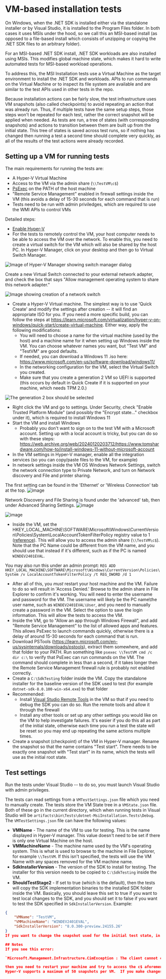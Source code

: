 # VM-based installation tests

On Windows, when the .NET SDK is installed either via the standalone installer or by Visual Studio, it is installed to the Program Files folder.  In both cases it uses MSIs under the hood, so we call this an MSI-based install (as opposed to a file-based install which consists of unzipping or copying the .NET SDK files to an arbitrary folder).

For an MSI-based .NET SDK install, .NET SDK workloads are also installed using MSIs.  This modifies global machine state, which makes it hard to write automated tests for MSI-based workload operations.

To address this, the MSI Installation tests use a Virtual Machine as the target environment to install the .NET SDK and workloads.  APIs to run commands on the Virtual Machine or to inspect its file system are available and are similar to the test APIs used in other tests in the repo.

Because installation actions can be fairly slow, the test infrastructure uses VM snapshots (also called checkpoints) to avoid repeating an action that was already run.  Thus, if multiple tests have the same setup steps, those steps won't be repeated for each test, rather the correct snapshot will be applied when needed.  As tests are run, a tree of states (with corresponding snapshots) and actions to transition between them are built up from the initial state.  This tree of states is saved across test runs, so if nothing has changed then running a test a second time should complete very quickly, as all of the results of the test actions were already recorded.

## Setting up a VM for running tests

The main requirements for running the tests are:

- A Hyper-V Virtual Machine
- Access to the VM via the admin share (`\\TestVM\c$`)
- [PsExec](https://learn.microsoft.com/en-us/sysinternals/downloads/psexec) on the PATH of the host machine
- "Remote Service Management" enabled in firewall settings inside the VM (this avoids a delay of 15-30 seconds for each command that is run)
- Tests need to be run with admin priviledges, which are required to use the WMI APIs to control VMs

Detailed steps:

- [Enable Hyper-V](https://learn.microsoft.com/en-us/virtualization/hyper-v-on-windows/quick-start/enable-hyper-v)
- For the tests to remotely control the VM, your host computer needs to be able to access the VM over the network.  To enable this, you need to create a virtual switch for the VM which will also be shared by the host PC.  In Hyper-V Manager, click on your desktop and then go to Virtual Switch Manager. 

![Image of Hyper-V Manager showing switch manager dialog](images/virtual-switch-manager.png)


Create a new Virtual Switch connected to your external network adapter, and check the box that says "Allow management operating system to share this network adapter."

![Image showing creation of a network switch](images/network-switch-creation.png)

- Create a Hyper-V Virtual machine. The simplest way is to use 'Quick Create' and modify the settings after creation -- it will find an appropriate ISO for you. If you need a more specific build, you can follow the steps at https://learn.microsoft.com/virtualization/hyper-v-on-windows/quick-start/create-virtual-machine. Either way, apply the following modifications:
  - You will need to choose a name for the virtual machine (used by the host) and a machine name for it when setting up Windows inside the VM.  You can choose whatever names you want, but "Test VM" and "TestVM" are good defaults.
  - If needed, you can download a Windows 11 .iso here: https://www.microsoft.com/en-us/software-download/windows11/
  - In the networking configuration for the VM, select the Virtual Switch you created.
  - Make sure that you create a generation 2 VM so UEFI is supported (this occurs by default in Quick Create if it is supported on your machine, which needs TPM 2.0.)
  
  
![The generation 2 box should be selected](images/virtual-machine-generation-2.png)

  - Right click the VM and go to settings. Under Security, check "Enable Trusted Platform Module" (and possibly the "Encrypt state..." checkbox under it), which is required to install Windows 11
  - Start the VM and install Windows
    - Probably you don't want to sign on to the test VM with a Microsoft account.  Setting up with a local account is tricky, but you can do so with these steps: https://web.archive.org/web/20240120203712/https://www.tomshardware.com/how-to/install-windows-11-without-microsoft-account
  - In the VM settings in Hyper-V manager, enable all the integration services (so you can copy/paste files to the VM, for example)
- In network settings inside the VM OS Windows Network Settings, switch the network connection type to Private Network, and turn on Network discovery and File and printer sharing.

The first setting can be found in the 'Ethernet' or 'Wireless Connection' tab at the top.
![image](https://github.com/dotnet/sdk/assets/23152278/7ddd317d-eca3-47e9-a07b-88bcab8d96a2)

Network Discovery and File Sharing is found under the 'advanced' tab, then under Advanced Sharing Settings.
![image](https://github.com/dotnet/sdk/assets/23152278/08d9fbfc-a603-4da4-b98f-129a2ee90c7b)

![image](https://github.com/dotnet/sdk/assets/23152278/ccb891bf-d30d-4555-b0fb-88216c63c21e)


- Inside the VM, set the HKEY_LOCAL_MACHINE\SOFTWARE\Microsoft\Windows\CurrentVersion\Policies\System\LocalAccountTokenFilterPolicy registry value to 1 ([reference](https://learn.microsoft.com/en-us/troubleshoot/windows-server/windows-security/user-account-control-and-remote-restriction)).  This will allow you to access the admin share (`\\TestVM\c$`). Note that the PC Name could be different from the VM name, and you should use that instead if it's different, such as if the PC is named `WINDEV2401EVAL`.

You may also run this under an admin prompt:
`REG ADD HKEY_LOCAL_MACHINE\SOFTWARE\Microsoft\Windows\CurrentVersion\Policies\System /v LocalAccountTokenFilterPolicy /t REG_DWORD /d 1`
- After all of this, you _must_ restart your host machine and the VM. Failure to do so will result in 'Access Denied.' Browse to the admin share in File Explorer to confirm it's working.  You will need to enter the username and password for the VM.  The username will likely be the PC name\the user name, such as `WINDEV2401EVAL\User`, and you need to manually create a password in the VM. Select the option to save the login information.  This will allow the tests to access the VM.
- Inside the VM, go to "Allow an app through Windows Firewall", and add "Remote Service Management" to the list of allowed apps and features.  This allows PsExec to launch commands quickly, otherwise there is a delay of around 15-30 seconds for each command that is run.
- Download PSTools (https://learn.microsoft.com/en-us/sysinternals/downloads/pstools), extract them somewhere, and add that folder to your PATH.  Run something like `psexec \\TestVM cmd /c dir c:\` to verify that PsExec can run commands on the VM.  The command should complete in less than a second, if it takes longer then the Remote Service Management firewall rule is probably not enabled correctly.
- Create a `C:\SdkTesting` folder inside the VM.  Copy the standalone installer for the baseline version of the SDK used to test (for example `dotnet-sdk-8.0.100-win-x64.exe`) to that folder
- Recommended:
  - Install [Visual Studio Remote Tools](https://learn.microsoft.com/visualstudio/debugger/remote-debugging?view=vs-2022#download-and-install-the-remote-tools) in the VM so that if you need to debug the SDK you can do so.  Run the remote tools and allow it through the firewall
  - Install any other tools or set up any other settings you would like on the VM to help investigate failures.  It's easier if you do this all as part of the initial state, otherwise each time you run a test the state will be reset so you may end up repeating the same actions multiple times.
- Create a snapshot (checkpoint) of the VM in Hyper-V manager.  Rename the snapshot so that the name contains "Test start".  There needs to be exactly one snapshot with "Test start" in its name, which the tests will use as the initial root state.

## Test settings

Run the tests under Visual Studio -- to do so, you must launch Visual Studio with admin privileges.

The tests can read settings from a `VMTestSettings.json` file which you need to manually create. The tests store the VM State tree in a `VMState.json` file.  Both of these go in the current directory, which when running tests in Visual Studio will be `artifacts\bin\Tests\dotnet-MsiInstallation.Tests\Debug`.  The `VMTestSettings.json` file can have the following values:

- **VMName** - The name of the VM to use for testing.  This is the name displayed in Hyper-V manager.  This value doesn't need to be set if there is only one Virtual Machine on the host.
- **VMMachineName** - The machine name used by the VM's operating system.  This is what is used to browse to the machine in File Explorer, for example `\\TestVM`.  If this isn't specified, the tests will use the VM Name with any spaces removed for the VM machine name.
- **SdkInstallerVersion** - The version of the SDK to install for testing.  The installer for this version needs to be copied to `C:\SdkTesting` inside the VM.
- **ShouldTestStage2** - If set to true (which is the default), then the tests will copy the SDK implementation binaries to the installed SDK folder inside the VM.  Basically, you should leave this set to true if you want to test local changes to the SDK, and you should set it to false if you want to test the SDK specified in `SdkInstallerVersion`.
Example:

```json
{
    "VMName": "TestVM",
    "VMMachineName": "WINDEV2401EVAL",
    "SdkInstallerVersion": "8.0.300-preview.24155.26"
}
If you want to change the snapshot used for the initial test state, in addition to renaming the snapshots so that the new one has "Test Start" in its name, you will need to delete the `VMState.json` file, as otherwise the root test state will be read from it.

## Notes
If you see this error:

`Microsoft.Management.Infrastructure.CimException : The client cannot connect to the destination specified in the request. Verify that the service on the destination is running and is accepting requests. Consult the logs and documentation for the WS-Management service running on the destination, most commonly IIS or WinRM. If the destination is the WinRM service, run the following command on the destination to analyze and configure the WinRM service: "winrm quickconfig".`

then you need to restart your machine and try to access the c$ aforementioned folder again. When you log in, make sure you log in with the user and select the button to 'Remember your credentials.'
Hyper-V supports a maximum of 50 snapshots per VM.  If you make changes to the SDK and re-run tests, new snapshots will be created for the newly deployed stage 2 SDK.  You may need to delete the older snapshots in order avoid hitting the snapshot limit.  Also, if you want to force a test to run a command instead of using the cached result, you can delete the corresponding snapshot.